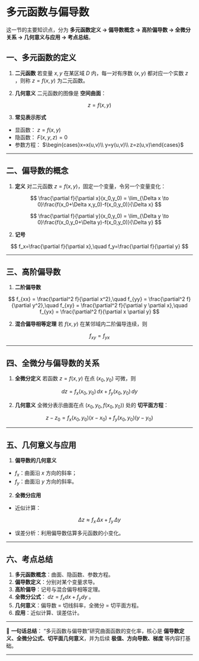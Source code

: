 # 多元函数与偏导数
这一节的主要知识点，分为 **多元函数定义 → 偏导数概念 → 高阶偏导数 → 全微分关系 → 几何意义与应用 → 考点总结**。


## 一、多元函数的定义

1. **二元函数**
   若变量 $x,y$ 在某区域 $D$ 内，每一对有序数 $(x,y)$ 都对应一个实数 $z$ ，则称 $z=f(x,y)$ 为二元函数。

2. **几何意义**
   二元函数的图像是 **空间曲面**：

$$
z=f(x,y)
$$

3. **常见表示形式**

* 显函数： $z=f(x,y)$
* 隐函数： $F(x,y,z)=0$
* 参数方程：  $\begin{cases}x=x(u,v)\\ y=y(u,v)\\ z=z(u,v)\end{cases}$

---

## 二、偏导数的概念

1. **定义**
   对二元函数 $z=f(x,y)$，固定一个变量，令另一个变量变化：

$$
\frac{\partial f}{\partial x}(x_0,y_0) = \lim_{\Delta x \to 0}\frac{f(x_0+\Delta x,y_0)-f(x_0,y_0)}{\Delta x}
$$

$$
\frac{\partial f}{\partial y}(x_0,y_0) = \lim_{\Delta y \to 0}\frac{f(x_0,y_0+\Delta y)-f(x_0,y_0)}{\Delta y}
$$

2. **记号**

$$
f_x=\frac{\partial f}{\partial x},\quad f_y=\frac{\partial f}{\partial y}
$$

---

## 三、高阶偏导数

1. **二阶偏导数**

$$
f_{xx} = \frac{\partial^2 f}{\partial x^2},\quad f_{yy} = \frac{\partial^2 f}{\partial y^2},\quad f_{xy} = \frac{\partial^2 f}{\partial y \partial x},\quad f_{yx} = \frac{\partial^2 f}{\partial x \partial y}
$$

2. **混合偏导相等定理**
   若 $f(x,y)$ 在某邻域内二阶偏导连续，则

$$
f_{xy} = f_{yx}
$$

---

## 四、全微分与偏导数的关系

1. **全微分定义**
   若函数 $z=f(x,y)$ 在点 $(x_0,y_0)$ 可微，则

$$
dz = f_x(x_0,y_0)\,dx + f_y(x_0,y_0)\,dy
$$

2. **几何意义**
   全微分表示曲面在点 $(x_0,y_0,f(x_0,y_0))$ 处的 **切平面方程**：

$$
z-z_0 = f_x(x_0,y_0)(x-x_0)+f_y(x_0,y_0)(y-y_0)
$$

---

## 五、几何意义与应用

1. **偏导数的几何意义**

* $f_x$：曲面沿 $x$ 方向的斜率；
* $f_y$：曲面沿 $y$ 方向的斜率。

2. **全微分应用**

* 近似计算：

$$
\Delta z \approx f_x\,\Delta x + f_y\,\Delta y
$$
* 误差分析：利用偏导数估算多元函数的小变化。

---

## 六、考点总结

1. **多元函数概念**：曲面、隐函数、参数方程。
2. **偏导数定义**：分别对某个变量求导。
3. **高阶偏导**：记号与混合偏导相等定理。
4. **全微分公式**： $dz=f_x dx+f_y dy$ 。
5. **几何意义**：偏导数 = 切线斜率，全微分 = 切平面方程。
6. **应用**：近似计算、误差估计。

---

📌 **一句话总结**：
“多元函数与偏导数”研究曲面函数的变化率，核心是 **偏导数定义、全微分公式、切平面几何意义**，并为后续 **极值、方向导数、梯度** 等内容打基础。

---



